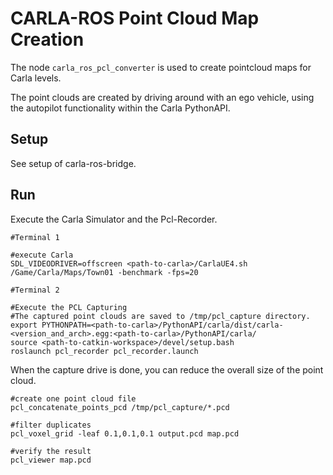 # CARLA-ROS Point Cloud Map Creation

The node `carla_ros_pcl_converter` is used to create pointcloud maps for Carla levels.

The point clouds are created by driving around with an ego vehicle, using the autopilot functionality within the Carla PythonAPI.

## Setup

See setup of carla-ros-bridge.

## Run

Execute the Carla Simulator and the Pcl-Recorder.

    #Terminal 1

    #execute Carla
    SDL_VIDEODRIVER=offscreen <path-to-carla>/CarlaUE4.sh /Game/Carla/Maps/Town01 -benchmark -fps=20

    #Terminal 2

    #Execute the PCL Capturing
    #The captured point clouds are saved to /tmp/pcl_capture directory.
    export PYTHONPATH=<path-to-carla>/PythonAPI/carla/dist/carla-<version_and_arch>.egg:<path-to-carla>/PythonAPI/carla/
    source <path-to-catkin-workspace>/devel/setup.bash
    roslaunch pcl_recorder pcl_recorder.launch


When the capture drive is done, you can reduce the overall size of the point cloud.

    #create one point cloud file
    pcl_concatenate_points_pcd /tmp/pcl_capture/*.pcd

    #filter duplicates
    pcl_voxel_grid -leaf 0.1,0.1,0.1 output.pcd map.pcd

    #verify the result
    pcl_viewer map.pcd